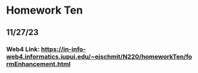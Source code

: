 # Homework Ten
## 11/27/23
### Web4 Link: https://in-info-web4.informatics.iupui.edu/~ejschmit/N220/homeworkTen/formEnhancement.html
